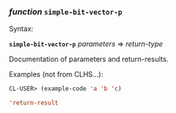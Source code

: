 ### <em>function</em> <strong>`simple-bit-vector-p`</strong>

Syntax:

<strong>`simple-bit-vector-p`</strong> <em>parameters</em> => <em>return-type</em>

Documentation of parameters and return-results.

Examples (not from CLHS...):

```lisp
CL-USER> (example-code 'a 'b 'c)

'return-result
```
